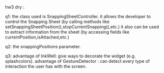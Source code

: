 hw3 dry : 

q1:
the class used is SnappingSheetController.
it allows the developer to control the Snapping Sheet (by calling methods like setSnappingSheetPosition(),stopCurrentSnapping(),etc.)
it also can be used to extract information from the sheet (by accessing fields like currentPosition,isAttached,etc.)

q2:
the snappingPositions parameter.

q3:
advantage of InkWell: give ways to decorate the widget (e.g. splashcolors).
advantage of GestureDetector : can detect every type of interaction the user has with the screen.
